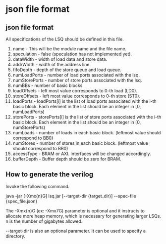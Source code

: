 json file format
=======================
## json file format
All specifications of the LSQ should be defined in this file. 

1. name - This will be the module name and the file name.
2. speculation - false (speculation has not implemented yet).
3. dataWidth - width of load data and store data.
4. addrWidth - width of the address line. 
5. fifoDepth - depth of the store queue and load queue.
6. numLoadPorts - number of load ports associated with the lsq.
7. numStorePorts - number of store ports associated with the lsq.
8. numBBs - number of basic blocks. 
9. loadOffsets - left most value corresponds to 0-th load (LD0). 
10. storeOffsets - left most value corresponds to 0-th store (ST0).
11. loadPorts - loadPorts[i] is the list of load ports associated with the i-th basic block. Each element in the list should be an integer in [0, numLoadPorts)
12. storePorts -   storePorts[i] is the list of store ports associated with the i-th basic block. Each element in the list should be an integer in [0, numStorePorts)
13. numLoads - number of loads in each basic block. (leftmost value should correspond to BB0)
14. numStores - number of stores in each basic block. (leftmost value should correspond to BB0)
15. accessType - BRAM or AXI. Interfaces will be changed accordingly. 
16. bufferDepth - Buffer depth should be zero for BRAM. 

## How to generate the verilog

Invoke the following command.

java -jar [-Xmx{n}G]  lsq.jar [--target-dir  {target_dir}]  --spec-file  {spec_file.json}

The -Xmx{n}G (ex: -Xmx7G) parameter is optional and it instructs to allocate more heap memory, which is necessary for generating larger LSQs. n is the number of gigabytes allowed.

--target-dir is also an optional parameter. It can be used to specify a directory. 

